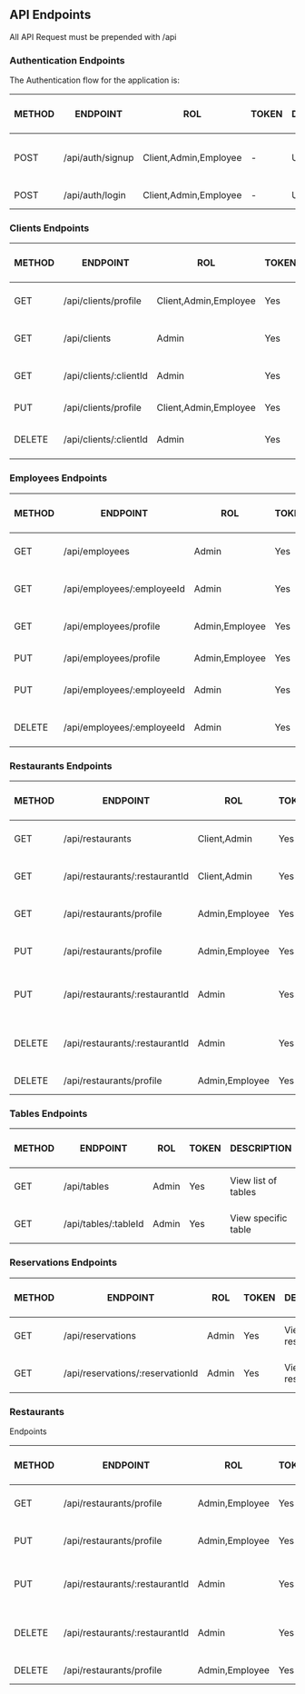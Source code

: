## API Endpoints

All API Request must be prepended with /api


### Authentication Endpoints

The Authentication flow for the application is:

METHOD | ENDPOINT             |ROL                       | TOKEN | DESCRIPTION              | POST PARAMS REQUIRED                               | RETURNS
-------|----------------------|-------------------------|-------|--------------------------|-------------------------------------------------|--------------------
POST   | /api/auth/signup     | Client,Admin,Employee   |-      | User Signup              | name, username, email, password                 | token
POST   | /api/auth/login      | Client,Admin,Employee   |-      | User Login               | username, password                              | token


### Clients Endpoints

METHOD  | ENDPOINT                 | ROL                      | TOKEN | DESCRIPTION                  | POST PARAMS REQUIRED              | RETURNS
--------|--------------------------|--------------------------|-------|-----------------------------|-----------------------------------|--------------------
GET     | /api/clients/profile     |Client,Admin,Employee     | Yes   | View own client information |                                   | Client information
GET     | /api/clients             |Admin                     | Yes   | View list of clients        |                                   | List of clients information
GET     | /api/clients/:clientId   |Admin                     | Yes   | View specific client        | clientId                          | Specific client information
PUT     | /api/clients/profile     |Client,Admin,Employee     | Yes   | Update own information      |                                   | Updated information
DELETE  | /api/clients/:clientId   |Admin                     | Yes   | Delete specific client      | clientId                          | Delete specific client


### Employees Endpoints

METHOD  | ENDPOINT                     | ROL                      | TOKEN | DESCRIPTION                   | POST PARAMS REQUIRED              | RETURNS
--------|------------------------------|--------------------------|-------|-------------------------------|-----------------------------------|--------------------
GET     | /api/employees               |Admin                     | Yes   | View list of employees        |                                   | List of employees information
GET     | /api/employees/:employeeId   |Admin                     | Yes   | View specific employee        | employeeId                        | Specific employee information
GET     | /api/employees/profile       |Admin,Employee            | Yes   | View own employee information |                                   | Employee information
PUT     | /api/employees/profile       |Admin,Employee            | Yes   | Update own information        |                                   | Updated information
PUT     | /api/employees/:employeeId   |Admin                     | Yes   | Update specific employee      | employeeId                        | Updated employee information
DELETE  | /api/employees/:employeeId   |Admin                     | Yes   | Delete specific employee      | employeeId                        | Delelete pecific employee 


### Restaurants Endpoints

METHOD  | ENDPOINT                         | ROL                  | TOKEN | DESCRIPTION                        | POST PARAMS REQUIRED      | RETURNS
--------|----------------------------------|----------------------|-------|------------------------------------|---------------------------|--------------------
GET     | /api/restaurants                 |Client,Admin          | Yes   | View list of restaurants           |                           | List of restaurants information
GET     | /api/restaurants/:restaurantId   |Client,Admin          | Yes   | View specific restaurant           | restaurantId              | Specific restaurant information
GET     | /api/restaurants/profile         |Admin,Employee        | Yes   | View own restaurant information    |                           | Restaurant information
PUT     | /api/restaurants/profile         |Admin,Employee        | Yes   | Update own restaurant information  |                           | Updated information
PUT     | /api/restaurants/:restaurantId   |Admin                 | Yes   | Update specific restaurant         | restaurantId              | Updated specific restaurant information
DELETE  | /api/restaurants/:restaurantId   |Admin                 | Yes   | Delete specific restaurant         | restaurantId              | Delete specific restaurant information
DELETE  | /api/restaurants/profile         |Admin,Employee        | Yes   | Delete own restaurant              |                           | Delete own restaurant 

### Tables Endpoints

METHOD  | ENDPOINT                         | ROL                  | TOKEN | DESCRIPTION                        | POST PARAMS REQUIRED      | RETURNS
--------|----------------------------------|----------------------|-------|------------------------------------|---------------------------|--------------------
GET     | /api/tables                      |Admin                 | Yes   | View list of tables                |                           | List of tables information
GET     | /api/tables/:tableId             |Admin                 | Yes   | View specific table                | tableId                   | Specific table information

### Reservations Endpoints

METHOD  | ENDPOINT                         | ROL                  | TOKEN | DESCRIPTION                        | POST PARAMS REQUIRED      | RETURNS
--------|----------------------------------|----------------------|-------|------------------------------------|---------------------------|--------------------
GET     | /api/reservations                |Admin                 | Yes   | View list of reservations          |                           | List of reservations information
GET     | /api/reservations/:reservationId |Admin                 | Yes   | View specific reservations         | reservationId             | Specific reservation information



### Restaurants
 Endpoints

METHOD  | ENDPOINT                         | ROL                  | TOKEN | DESCRIPTION                        | POST PARAMS REQUIRED      | RETURNS
--------|----------------------------------|----------------------|-------|------------------------------------|---------------------------|--------------------
GET     | /api/restaurants/profile         |Admin,Employee        | Yes   | View own restaurant information    |                           | Restaurant information
PUT     | /api/restaurants/profile         |Admin,Employee        | Yes   | Update own restaurant information  |                           | Updated information
PUT     | /api/restaurants/:restaurantId   |Admin                 | Yes   | Update specific restaurant         | restaurantId              | Updated specific restaurant information
DELETE  | /api/restaurants/:restaurantId   |Admin                 | Yes   | Delete specific restaurant         | restaurantId              | Delete specific restaurant information
DELETE  | /api/restaurants/profile         |Admin,Employee        | Yes   | Delete own restaurant              |                           | Delete own restaurant 

